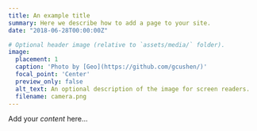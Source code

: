 ```yaml
---
title: An example title
summary: Here we describe how to add a page to your site.
date: "2018-06-28T00:00:00Z"

# Optional header image (relative to `assets/media/` folder).
image:
  placement: 1
  caption: 'Photo by [Geo](https://github.com/gcushen/)'
  focal_point: 'Center'
  preview_only: false
  alt_text: An optional description of the image for screen readers.
  filename: camera.png
---
```


Add your *content* here...
